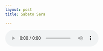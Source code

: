 ```yaml
---
layout: post
title: Sabato Sera

---
```


<audio controls>
  <source src="/assets/recs/sabatosera.mp3" type="audio/mpeg">
Your browser does not support the audio element.
</audio>
